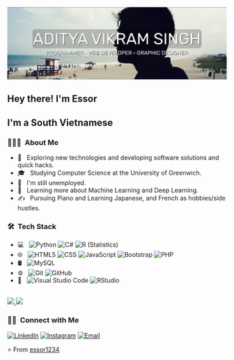 <img src="https://raw.githubusercontent.com/AVS1508/AVS1508/master/assets/Aditya%20Vikram%20Singh%20Banner.png">

<h2> Hey there! I'm Essor</h2>
<h2> I'm a South Vietnamese</h2>



<h3> 👨🏻‍💻 &nbsp;About Me </h3>

- 🤔 &nbsp; Exploring new technologies and developing software solutions and quick hacks.
- 🎓 &nbsp; Studying Computer Science at the University of Greenwich.
- 💼 &nbsp; I'm still unemployed.
- 🌱 &nbsp; Learning more about Machine Learning and Deep Learning.
- ✍️ &nbsp; Pursuing Piano and Learning Japanese, and French as hobbies/side hustles.

<h3> 🛠 &nbsp;Tech Stack</h3>

- 💻 &nbsp;
  ![Python](https://img.shields.io/badge/-Python-333333?style=flat&logo=python)
  ![C#](https://img.shields.io/badge/-C%23-333333?style=flat&logo=csharp&logoColor=white)
  ![R (Statistics)](https://img.shields.io/badge/-R-333333?style=flat&logo=R&logoColor=276DC3)
- 🌐 &nbsp;
  ![HTML5](https://img.shields.io/badge/-HTML5-333333?style=flat&logo=HTML5)
  ![CSS](https://img.shields.io/badge/-CSS-333333?style=flat&logo=CSS3&logoColor=1572B6)
  ![JavaScript](https://img.shields.io/badge/-JavaScript-333333?style=flat&logo=javascript)
  ![Bootstrap](https://img.shields.io/badge/-Bootstrap-333333?style=flat&logo=bootstrap&logoColor=563D7C)
  ![PHP](https://img.shields.io/badge/-PHP-333333?style=flat&logo=php&logoColor=white)
- 🛢 &nbsp;
  ![MySQL](https://img.shields.io/badge/-MySQL-333333?style=flat&logo=mysql)
- ⚙️ &nbsp;
  ![Git](https://img.shields.io/badge/-Git-333333?style=flat&logo=git)
  ![GitHub](https://img.shields.io/badge/-GitHub-333333?style=flat&logo=github)
- 🔧 &nbsp;
  ![Visual Studio Code](https://img.shields.io/badge/-Visual%20Studio%20Code-333333?style=flat&logo=visual-studio-code&logoColor=007ACC)
  ![RStudio](https://img.shields.io/badge/-RStudio-333333?style=flat&logo=rstudio)

<br/>

<a href="https://github.com/essor1234">
  <img height="180em" src="https://github-readme-stats.vercel.app/api?username=essor1234&theme=buefy&show_icons=true" />
  <img height="180em" src="https://github-readme-stats.vercel.app/api/top-langs/?username=essor1234&theme=buefy&layout=compact" />
</a>

<br/>

<h3> 🤝🏻 &nbsp;Connect with Me </h3>

<p align="center">

<a href="https://www.linkedin.com/in/xu%C3%A2n-qu%C3%BD-m%E1%BA%A1nh-959382265/"><img alt="LinkedIn" src="https://img.shields.io/badge/Manh%20Xuan%20Quy-blue?style=flat-square&logo=linkedin"></a>
<a href="https://www.instagram.com/manhxuanquy_2004/"><img alt="Instagram" src="https://img.shields.io/badge/Instagram-manhxuanquy_2004-blue?style=flat-square&logo=instagram"></a>
<a href="mailto:manhxquy@gmail.com"><img alt="Email" src="https://img.shields.io/badge/Email-manhxquy@gmail.com-blue?style=flat-square&logo=gmail"></a>
</p>

⭐️ From [essor1234](https://github.com/essor1234)
